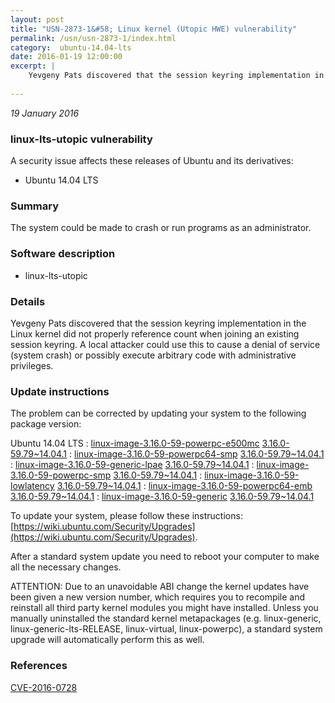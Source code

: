 ```yaml
---
layout: post
title: "USN-2873-1&#58; Linux kernel (Utopic HWE) vulnerability"
permalink: /usn/usn-2873-1/index.html
category:  ubuntu-14.04-lts
date: 2016-01-19 12:00:00
excerpt: |
    Yevgeny Pats discovered that the session keyring implementation in the Linux kernel did not properly reference count when joining an existing session keyring. A local attacker could use this to cause a denial of service (system crash) or possibly execute arbitrary code with administrative privileges. 
    
--- 
```

 
 

*19 January 2016*

### linux-lts-utopic vulnerability

A security issue affects these releases of Ubuntu and its derivatives:

* Ubuntu 14.04 LTS

### Summary

The system could be made to crash or run programs as an administrator. 

### Software description

* linux-lts-utopic 

### Details

Yevgeny Pats discovered that the session keyring implementation in the Linux kernel did not properly reference count when joining an existing session keyring. A local attacker could use this to cause a denial of service (system crash) or possibly execute arbitrary code with administrative privileges. 

### Update instructions

The problem can be corrected by updating your system to the following package version:

Ubuntu 14.04 LTS
 : [linux-image-3.16.0-59-powerpc-e500mc](https://launchpad.net/ubuntu/+source/linux-lts-utopic) <span> [3.16.0-59.79~14.04.1](https://launchpad.net/ubuntu/+source/linux-lts-utopic/3.16.0-59.79~14.04.1) </span> 
 : [linux-image-3.16.0-59-powerpc64-smp](https://launchpad.net/ubuntu/+source/linux-lts-utopic) <span> [3.16.0-59.79~14.04.1](https://launchpad.net/ubuntu/+source/linux-lts-utopic/3.16.0-59.79~14.04.1) </span> 
 : [linux-image-3.16.0-59-generic-lpae](https://launchpad.net/ubuntu/+source/linux-lts-utopic) <span> [3.16.0-59.79~14.04.1](https://launchpad.net/ubuntu/+source/linux-lts-utopic/3.16.0-59.79~14.04.1) </span> 
 : [linux-image-3.16.0-59-powerpc-smp](https://launchpad.net/ubuntu/+source/linux-lts-utopic) <span> [3.16.0-59.79~14.04.1](https://launchpad.net/ubuntu/+source/linux-lts-utopic/3.16.0-59.79~14.04.1) </span> 
 : [linux-image-3.16.0-59-lowlatency](https://launchpad.net/ubuntu/+source/linux-lts-utopic) <span> [3.16.0-59.79~14.04.1](https://launchpad.net/ubuntu/+source/linux-lts-utopic/3.16.0-59.79~14.04.1) </span> 
 : [linux-image-3.16.0-59-powerpc64-emb](https://launchpad.net/ubuntu/+source/linux-lts-utopic) <span> [3.16.0-59.79~14.04.1](https://launchpad.net/ubuntu/+source/linux-lts-utopic/3.16.0-59.79~14.04.1) </span> 
 : [linux-image-3.16.0-59-generic](https://launchpad.net/ubuntu/+source/linux-lts-utopic) <span> [3.16.0-59.79~14.04.1](https://launchpad.net/ubuntu/+source/linux-lts-utopic/3.16.0-59.79~14.04.1) </span> 

To update your system, please follow these instructions: [https://wiki.ubuntu.com/Security/Upgrades](https://wiki.ubuntu.com/Security/Upgrades).

After a standard system update you need to reboot your computer to make all the necessary changes.

ATTENTION: Due to an unavoidable ABI change the kernel updates have been given a new version number, which requires you to recompile and reinstall all third party kernel modules you might have installed. Unless you manually uninstalled the standard kernel metapackages (e.g. linux-generic, linux-generic-lts-RELEASE, linux-virtual, linux-powerpc), a standard system upgrade will automatically perform this as well. 

### References

 
 [CVE-2016-0728](http://people.ubuntu.com/~ubuntu-security/cve/CVE-2016-0728)
 

